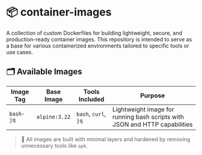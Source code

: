 # 📦 container-images

A collection of custom Dockerfiles for building lightweight, secure, and production-ready container images.
This repository is intended to serve as a base for various containerized environments tailored to specific tools or use cases.

## 🗂️ Available Images

| Image Tag | Base Image     | Tools Included         | Purpose                                  |
|-----------|----------------|------------------------|------------------------------------------|
| `bash-jq` | `alpine:3.22`  | `bash`, `curl`, `jq`   | Lightweight image for running bash scripts with JSON and HTTP capabilities |

> 🔐 All images are built with minimal layers and hardened by removing unnecessary tools like `apk`.
